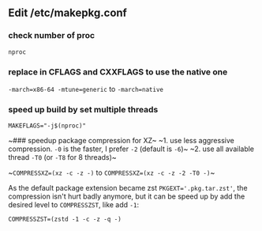## Edit /etc/makepkg.conf

### check number of proc
```
nproc
```

[](https://gist.github.com/beci/c737c89685a667053fe02f986d59ca44#edit-etcmakepkgconf)

### replace in CFLAGS and CXXFLAGS to use the native one

[](https://gist.github.com/beci/c737c89685a667053fe02f986d59ca44#replace-in-cflags-and-cxxflags-to-use-the-native-one)

`-march=x86-64 -mtune=generic` to `-march=native`

### speed up build by set multiple threads

[](https://gist.github.com/beci/c737c89685a667053fe02f986d59ca44#speed-up-build-by-set-multiple-threads)

`MAKEFLAGS="-j$(nproc)"`

~\### speedup package compression for XZ~ ~1\. use less aggressive compression. `-0` is the faster, I prefer `-2` (default is `-6`)~ ~2\. use all available thread `-T0` (or `-T8` for 8 threads)~

~`COMPRESSXZ=(xz -c -z -)` to `COMPRESSXZ=(xz -c -z -2 -T0 -)`~

As the default package extension became zst `PKGEXT='.pkg.tar.zst'`, the compression isn't hurt badly anymore, but it can be speed up by add the desired level to `COMPRESSZST`, like add `-1`:

```
COMPRESSZST=(zstd -1 -c -z -q -)
```
